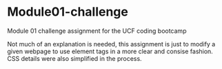 # Module01-challenge
Module 01 challenge assignment for the UCF coding bootcamp

Not much of an explanation is needed, this assignment is just to modify a given webpage to use element tags in a more clear and consise fashion. CSS details were also simplified in the process.
